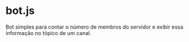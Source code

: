 # bot.js
Bot simples para contar o número de membros do servidor e exibir essa informação no tópico de um canal.
